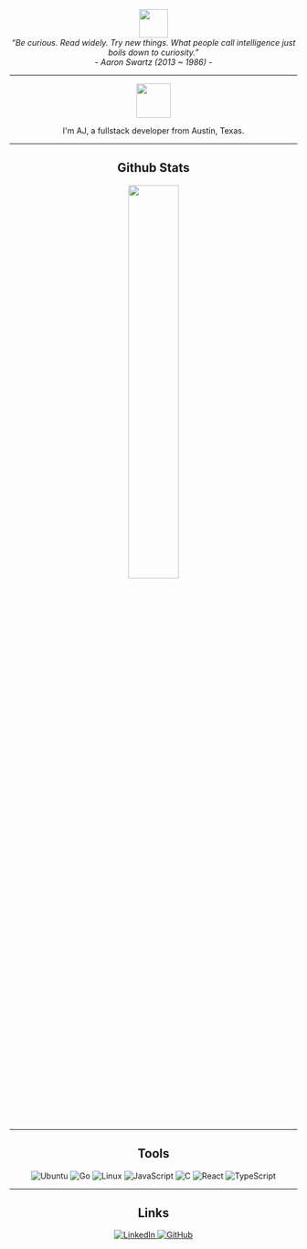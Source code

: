 <p align="center">
  <img src="https://media.giphy.com/media/mGcNjsfWAjY5AEZNw6/giphy.gif" width="50">
  <br>
  <i>“Be curious. Read widely. Try new things. What people call intelligence just boils down to curiosity.”</i>
  <br>
  <i>- Aaron Swartz (2013 ~ 1986) -</i>
</p>

---


<p align="center">
  <a href="https://ajtbrown.com/">
    <img width="60" height="60" src="https://avatars0.githubusercontent.com/u/1680273?s=460&u=4471b74deb9973096418a93960c664c5ea3bd159&v=4" />
  </a>
</p>

<p align="center">
  I'm AJ, a fullstack developer from Austin, Texas.
</p>

---

<h2 align="center">Github Stats</h2>

<p align="center">
  <a href="https://github.com/AJ-Brown-InTech/github-readme-stats">
    <img align="center" width="42%" src="https://github-readme-stats.vercel.app/api/top-langs/?username=AJ-Brown-InTech&layout=compact&theme=tokyonight" />
  </a>
</p>

---

<h2 align="center">Tools</h2>

<p align="center">
  
  <img src="https://img.shields.io/badge/Ubuntu-f57542?logo=ubuntu&logoColor=white&style=for-the-badge" alt="Ubuntu"/>
  <img src="https://img.shields.io/badge/Golang-61DAFB?logo=go&logoColor=white&style=for-the-badge" alt="Go"/>
    <img src="https://img.shields.io/badge/Linux-FCC624?logo=Linux&logoColor=black&style=for-the-badge" alt="Linux"/>
  <img src="https://img.shields.io/badge/JavaScript-F7DF1E?logo=javascript&logoColor=black&style=for-the-badge" alt="JavaScript"/>
    <img src="https://img.shields.io/badge/C-E7E7E7?logo=C&logoColor=white&style=for-the-badge" alt="C"/>
  <img src="https://img.shields.io/badge/React-61DAFB?logo=react&logoColor=black&style=for-the-badge" alt="React"/>
  <img src="https://img.shields.io/badge/TypeScript-3178C6?logo=typescript&logoColor=white&style=for-the-badge" alt="TypeScript"/>
</p>

---

<h2 align="center">Links</h2>

<p align="center">
  <a href="https://www.linkedin.com/in/ajtbrown/">
    <img src="https://img.shields.io/badge/-linkedin-0073B1?style=flat-square" alt="LinkedIn"/>
  </a>
  <a href="https://github.com/AJ-Brown-InTech">
    <img src="https://img.shields.io/badge/-github-000000?style=flat-square" alt="GitHub"/>
  </a>
</p>
